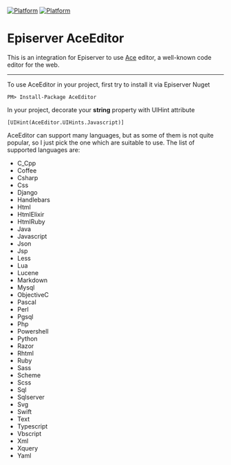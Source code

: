[![Platform](https://img.shields.io/badge/Episerver-%2010.0.+-orange.svg?style=flat)](http://world.episerver.com/cms/)
[![Platform](https://img.shields.io/badge/Episerver-%2011.0.+-orange.svg?style=flat)](http://world.episerver.com/cms/)

# Episerver AceEditor
This is an integration for Episerver to use [Ace](https://github.com/ajaxorg/ace) editor, a well-known code editor for the web.

---------------------------------------------------------
To use AceEditor in your project, first try to install it via Episerver Nuget
```
PM> Install-Package AceEditor
```

In your project, decorate your **string** property with UIHint attribute
```
[UIHint(AceEditor.UIHints.Javascript)]
```

AceEditor can support many languages, but as some of them is not quite popular, so I just pick the one which are suitable to use.
The list of supported languages are:
- C_Cpp
- Coffee
- Csharp
- Css
- Django
- Handlebars
- Html
- HtmlElixir
- HtmlRuby
- Java
- Javascript
- Json
- Jsp
- Less
- Lua
- Lucene
- Markdown
- Mysql
- ObjectiveC
- Pascal
- Perl
- Pgsql
- Php
- Powershell
- Python
- Razor
- Rhtml
- Ruby
- Sass
- Scheme
- Scss
- Sql
- Sqlserver
- Svg
- Swift
- Text
- Typescript
- Vbscript
- Xml
- Xquery
- Yaml
